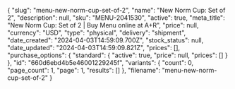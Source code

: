 {
  "slug": "menu-new-norm-cup-set-of-2",
  "name": "New Norm Cup: Set of 2",
  "description": null,
  "sku": "MENU-2041530",
  "active": true,
  "meta_title": "New Norm Cup: Set of 2 | Buy Menu online at A+R",
  "price": null,
  "currency": "USD",
  "type": "physical",
  "delivery": "shipment",
  "date_created": "2024-04-03T14:59:09.700Z",
  "stock_status": null,
  "date_updated": "2024-04-03T14:59:09.821Z",
  "prices": [],
  "purchase_options": {
    "standard": {
      "active": true,
      "price": null,
      "prices": []
    }
  },
  "id": "660d6ebd4b5e46001229245f",
  "variants": {
    "count": 0,
    "page_count": 1,
    "page": 1,
    "results": []
  },
  "filename": "menu-new-norm-cup-set-of-2"
}